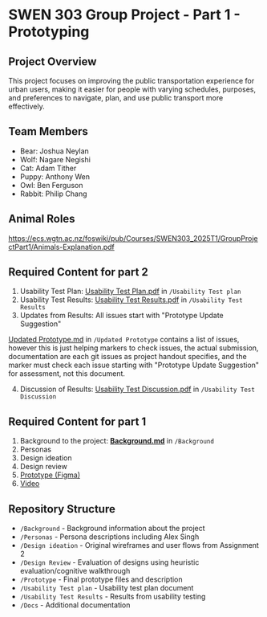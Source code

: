 # SWEN 303 Group Project - Part 1 - Prototyping

## Project Overview
This project focuses on improving the public transportation experience for urban users, making it easier for people with varying schedules, purposes, and preferences to navigate, plan, and use public transport more effectively.

## Team Members
- Bear: Joshua Neylan
- Wolf: Nagare Negishi
- Cat: Adam Tither
- Puppy: Anthony Wen
- Owl: Ben Ferguson
- Rabbit: Philip Chang

## Animal Roles
https://ecs.wgtn.ac.nz/foswiki/pub/Courses/SWEN303_2025T1/GroupProjectPart1/Animals-Explanation.pdf

## Required Content for part 2
1. Usability Test Plan: [Usability Test Plan.pdf](https://gitlab.ecs.vuw.ac.nz/course-work/swen303/2025/project1/team5/swen303-group-project/-/blob/main/Usability%20Test%20plan/Usability%20Test%20Plan.pdf?ref_type=heads) in `/Usability Test plan`
2. Usability Test Results: [Usability Test Results.pdf](https://gitlab.ecs.vuw.ac.nz/course-work/swen303/2025/project1/team5/swen303-group-project/-/blob/main/Usability%20Test%20Results/Usability%20Test%20Results.pdf?ref_type=heads) in `/Usability Test Results`
3. Updates from Results: All issues start with "Prototype Update Suggestion"  

[Updated Prototype.md](https://gitlab.ecs.vuw.ac.nz/course-work/swen303/2025/project1/team5/swen303-group-project/-/blob/main/Updated%20Prototype/Updated%20Prototype.md?ref_type=heads) in `/Updated Prototype` contains a list of issues, however this is just helping markers to check issues, the actual submission, documentation are each git issues as project handout specifies, and the marker must check each issue starting with "Prototype Update Suggestion" for assessment, not this document.  

4. Discussion of Results: [Usability Test Discussion.pdf](https://gitlab.ecs.vuw.ac.nz/course-work/swen303/2025/project1/team5/swen303-group-project/-/blob/main/Usability%20Test%20Discussion/Usability%20Test%20Discussion.pdf?ref_type=heads) in `/Usability Test Discussion`


## Required Content for part 1
1. Background to the project: [**Background.md**](https://gitlab.ecs.vuw.ac.nz/course-work/swen303/2025/project1/team5/swen303-group-project/-/blob/main/Background/Background.md?ref_type=heads) in `/Background`
2. Personas
3. Design ideation
4. Design review
5. [Prototype (Figma)](https://www.figma.com/proto/4ZnvTTBtCg3RzAqjAmOaKq/Prototype?node-id=2912-6913&t=8UDysjLHzu7jTpyx-1)
6. [Video](https://youtu.be/hS_onzSDRTA)

## Repository Structure
- `/Background` - Background information about the project
- `/Personas` - Persona descriptions including Alex Singh
- `/Design ideation` - Original wireframes and user flows from Assignment 2
- `/Design Review` - Evaluation of designs using heuristic evaluation/cognitive walkthrough
- `/Prototype` - Final prototype files and description
- `/Usability Test plan` - Usability test plan document
- `/Usability Test Results` - Results from usability testing
- `/Docs` - Additional documentation
